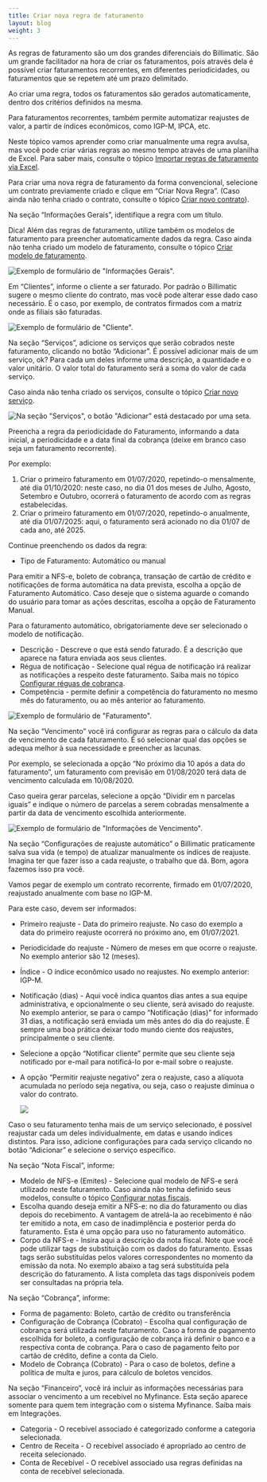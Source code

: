 ```yaml
---
title: Criar nova regra de faturamento
layout: blog
weight: 3
---
```

As regras de faturamento são um dos grandes diferenciais do Billimatic. São um grande facilitador na hora de criar os faturamentos, pois através dela é possível criar faturamentos recorrentes, em diferentes periodicidades, ou faturamentos que se repetem até um prazo delimitado.

Ao criar uma regra, todos os faturamentos são gerados automaticamente, dentro dos critérios definidos na mesma.

Para faturamentos recorrentes, também permite automatizar reajustes de valor, a partir de índices econômicos, como IGP-M, IPCA, etc.

Neste tópico vamos aprender como criar manualmente uma regra avulsa, mas você pode criar várias regras ao mesmo tempo através de uma planilha de Excel. Para saber mais, consulte o tópico [Importar regras de faturamento via Excel](https://docs.google.com/document/d/1psChi3xUnRTthgMP8Ibs6UMBDaQgmrWYey5ikBIobiY/edit#heading=h.h20rgwk94i4r).

Para criar uma nova regra de faturamento da forma convencional, selecione um contrato previamente criado e clique em “Criar Nova Regra”. (Caso ainda não tenha criado o contrato, consulte o tópico [Criar novo contrato](https://docs.google.com/document/d/1psChi3xUnRTthgMP8Ibs6UMBDaQgmrWYey5ikBIobiY/edit#heading=h.6vsmkox48u0q)).

Na seção “Informações Gerais”, identifique a regra com um título.

Dica! Além das regras de faturamento, utilize também os modelos de faturamento para preencher automaticamente dados da regra. Caso ainda não tenha criado um modelo de faturamento, consulte o tópico [Criar modelo de faturamento](https://docs.google.com/document/d/1psChi3xUnRTthgMP8Ibs6UMBDaQgmrWYey5ikBIobiY/edit#heading=h.bm6v1a42ucr3).

![Exemplo de formulário de "Informações Gerais".](/images/uploads/criar-nova-regra-de-faturamento-1.png "Criar nova regra de faturamento - 1")

Em “Clientes”, informe o cliente a ser faturado. Por padrão o Billimatic sugere o mesmo cliente do contrato, mas você pode alterar esse dado caso necessário. É o caso, por exemplo, de contratos firmados com a matriz onde as filiais são faturadas.

![Exemplo de formulário de "Cliente".](/images/uploads/criar-novo-faturamento-3.png "Criar nova regra de faturamento - 2")

Na seção “Serviços”, adicione os serviços que serão cobrados neste faturamento, clicando no botão “Adicionar”. É possível adicionar mais de um serviço, ok? Para cada um deles informe uma descrição, a quantidade e o valor unitário. O valor total do faturamento será a soma do valor de cada serviço.

Caso ainda não tenha criado os serviços, consulte o tópico [Criar novo serviço](https://docs.google.com/document/d/1psChi3xUnRTthgMP8Ibs6UMBDaQgmrWYey5ikBIobiY/edit#heading=h.4lfr4d4xsbck).

![Na seção "Serviços", o botão "Adicionar" está destacado por uma seta.](/images/uploads/criar-novo-faturamento-2.png "Criar nova regra de faturamento - 3")

Preencha a regra da periodicidade do Faturamento, informando a data inicial, a periodicidade e a data final da cobrança (deixe em branco caso seja um faturamento recorrente).

Por exemplo:

1. Criar o primeiro faturamento em 01/07/2020, repetindo-o mensalmente, até dia 01/10/2020: neste caso, no dia 01 dos meses de Julho, Agosto, Setembro e Outubro, ocorrerá o faturamento de acordo com as regras estabelecidas.
2. Criar o primeiro faturamento em 01/07/2020, repetindo-o anualmente, até dia 01/07/2025: aqui, o faturamento será acionado no dia 01/07 de cada ano, até 2025.

Continue preenchendo os dados da regra:

* Tipo de Faturamento: Automático ou manual

Para emitir a NFS-e, boleto de cobrança, transação de cartão de crédito e notificações de forma automática na data prevista, escolha a opção de Faturamento Automático. Caso deseje que o sistema aguarde o comando do usuário para tomar as ações descritas, escolha a opção de Faturamento Manual.

Para o faturamento automático, obrigatoriamente deve ser selecionado o modelo de notificação.

* Descrição - Descreve o que está sendo faturado. É a descrição que aparece na fatura enviada aos seus clientes.
* Régua de notificação - Selecione qual régua de notificação irá realizar as notificações a respeito deste faturamento. Saiba mais no tópico [Configurar réguas de cobrança](https://docs.google.com/document/d/1psChi3xUnRTthgMP8Ibs6UMBDaQgmrWYey5ikBIobiY/edit#heading=h.n5jqgcye9bui).
* Competência - permite definir a competência do faturamento no mesmo mês do faturamento, ou ao mês anterior ao faturamento.

![Exemplo de formulário de "Faturamento".](/images/uploads/criar-novo-faturamento-4.png "Criar nova regra de faturamento - 4")

Na seção “Vencimento” você irá configurar as regras para o cálculo da data de vencimento de cada faturamento. É só selecionar qual das opções se adequa melhor à sua necessidade e preencher as lacunas.

Por exemplo, se selecionada a opção “No próximo dia 10 após a data do faturamento”, um faturamento com previsão em 01/08/2020 terá data de vencimento calculada em 10/08/2020.

Caso queira gerar parcelas, selecione a opção “Dividir em n parcelas iguais” e indique o número de parcelas a serem cobradas mensalmente a partir da data de vencimento escolhida anteriormente.

![Exemplo de formulário de "Informações de Vencimento".](/images/uploads/criar-nova-regra-de-faturamento-2.png "Criar nova regra de faturamento - 5")

Na seção “Configurações de reajuste automático” o Billimatic praticamente salva sua vida (e tempo) de atualizar manualmente os índices de reajuste. Imagina ter que fazer isso a cada reajuste, o trabalho que dá. Bom, agora fazemos isso pra você.

Vamos pegar de exemplo um contrato recorrente, firmado em 01/07/2020, reajustado anualmente com base no IGP-M.

Para este caso, devem ser informados:

* Primeiro reajuste - Data do primeiro reajuste. No caso do exemplo a data do primeiro reajuste ocorrerá no próximo ano, em 01/07/2021.
* Periodicidade do reajuste - Número de meses em que ocorre o reajuste. No exemplo anterior são 12 (meses).
* Índice - O índice econômico usado no reajustes. No exemplo anterior: IGP-M.
* Notificação (dias) - Aqui você indica quantos dias antes a sua equipe administrativa, e opcionalmente o seu cliente, será avisado do reajuste. No exemplo anterior, se para o campo “Notificação (dias)” for informado 31 dias, a notificação será enviada um mês antes do dia do reajuste. É sempre uma boa prática deixar todo mundo ciente dos reajustes, principalmente o seu cliente.
* Selecione a opção “Notificar cliente” permite que seu cliente seja notificado por e-mail para notificá-lo por e-mail sobre o reajuste.
* A opção “Permitir reajuste negativo” zera o reajuste, caso a alíquota acumulada no período seja negativa, ou seja, caso o reajuste diminua o valor do contrato.

  ![](/images/uploads/image42.png)

Caso o seu faturamento tenha mais de um serviço selecionado, é possível reajustar cada um deles individualmente, em datas e usando índices distintos. Para isso, adicione configurações para cada serviço clicando no botão “Adicionar” e selecione o serviço específico.

Na seção “Nota Fiscal”, informe:

* Modelo de NFS-e (Emites) - Selecione qual modelo de NFS-e será utilizado neste faturamento. Caso ainda não tenha definido seus modelos, consulte o tópico [Configurar notas fiscais](https://docs.google.com/document/d/1psChi3xUnRTthgMP8Ibs6UMBDaQgmrWYey5ikBIobiY/edit#heading=h.sbh8t7q6hime).
* Escolha quando deseja emitir a NFS-e: no dia do faturamento ou dias depois do recebimento. A vantagem de atrelá-la ao recebimento é não ter emitido a nota, em caso de inadimplência e posterior perda do faturamento. Esta é uma opção para uso no faturamento automático.
* Corpo da NFS-e - Insira aqui a descrição da nota fiscal. Note que você pode utilizar tags de substituição com os dados do faturamento. Essas tags serão substituídas pelos valores correspondentes no momento da emissão da nota. No exemplo abaixo a tag será substituída pela descrição do faturamento. A lista completa das tags disponíveis podem ser consultadas na própria tela.

Na seção “Cobrança”, informe:

* Forma de pagamento: Boleto, cartão de crédito ou transferência
* Configuração de Cobrança (Cobrato) - Escolha qual configuração de cobrança será utilizada neste faturamento. Caso a forma de pagamento escolhida for boleto, a configuração de cobrança irá definir o banco e a respectiva conta de cobrança. Para o caso de pagamento feito por cartão de crédito, define a conta da Cielo. 
* Modelo de Cobrança (Cobrato) - Para o caso de boletos, define a política de multa e juros, para cálculo de boletos vencidos. 

Na seção “Financeiro”, você irá incluir as informações necessárias para associar o vencimento a um recebível no Myfinance. Esta seção aparece somente para quem tem integração com o sistema Myfinance. Saiba mais em Integrações.

* Categoria - O recebível associado é categorizado conforme a categoria selecionada.
* Centro de Receita - O recebível associado é apropriado ao centro de receita selecionado.
* Conta de Recebível - O recebível associado usa regras definidas na conta de recebível selecionada.